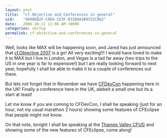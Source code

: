 ```yaml
---
layout: post
title:  "cf.Objective and Conferences in general"
uid:	"8A98EB2F-C0E6-CE3F-B31D8A1B9C52C862"
date:   2006-10-11 11:06 AM +0000
categories: ukcfug
permalink: cf-objective-and-conferences-in-general
---
```

Well, looks like MAX will be happening soon, and Jared has just announced that <a href="http://www.cfobjective.com/">cf.Objective 2007</a> is a go! All very exciting!!! I would have loved to make it to MAX but I live in London, and Vegas is a tad far away (two trips to the US in one year is far to expensive!) but I am really looking forward to next year, hopefully I shall be able to make it to a couple of conferences out there. 

But lets not forget that in November we have <a href="http://www.cfdevcon.com/">CFDevCon</a> happening here in the UK! Finally a conference here in the UK, alebeit a small one but its a start at least!

Let me know if you are coming to CFDevCon, I shall be speaking (just for an hour, not my usual marathon 2 hours) showing some features of CFEclipse that people might not know.

On that note, tonight I shall be speaking at the <a href="http://www.ukcfug.org/index.cfm?objectid=F222A9C0-F1FF-921E-187AEE9C4C78347D">Thames Valley CFUG</a> and showing some of the new features of CFEclipse, come along!